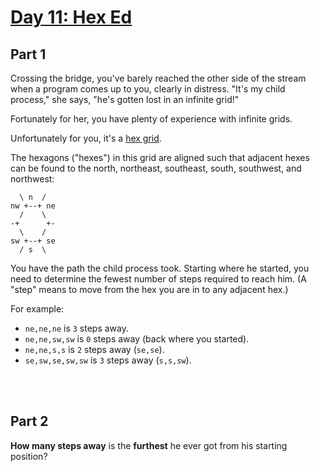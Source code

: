 # [Day 11: Hex Ed](https://adventofcode.com/2017/day/11)


## Part 1


Crossing the bridge, you've barely reached the other side of the stream when a program comes up to you, clearly in distress. "It's my child process," she says, "he's gotten lost in an infinite grid!"


Fortunately for her, you have plenty of experience with infinite grids.


Unfortunately for you, it's a [hex grid](https://en.wikipedia.org/wiki/Hexagonal_tiling).


The hexagons ("hexes") in this grid are aligned such that adjacent hexes can be found to the north, northeast, southeast, south, southwest, and northwest:

```
  \ n  /
nw +--+ ne
  /    \
-+      +-
  \    /
sw +--+ se
  / s  \
```

You have the path the child process took. Starting where he started, you need to determine the fewest number of steps required to reach him. (A "step" means to move from the hex you are in to any adjacent hex.)


For example:

- `ne,ne,ne` is `3` steps away.
- `ne,ne,sw,sw` is `0` steps away (back where you started).
- `ne,ne,s,s` is `2` steps away (`se,se`).
- `se,sw,se,sw,sw` is `3` steps away (`s,s,sw`).


<br></br>
## Part 2


**How many steps away** is the **furthest** he ever got from his starting position?
